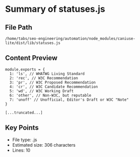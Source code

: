 # Summary of statuses.js
  
## File Path
`/home/tabs/seo-engineering/automation/node_modules/caniuse-lite/dist/lib/statuses.js`

## Content Preview
```
module.exports = {
  1: 'ls', // WHATWG Living Standard
  2: 'rec', // W3C Recommendation
  3: 'pr', // W3C Proposed Recommendation
  4: 'cr', // W3C Candidate Recommendation
  5: 'wd', // W3C Working Draft
  6: 'other', // Non-W3C, but reputable
  7: 'unoff' // Unofficial, Editor's Draft or W3C "Note"
}

[...truncated...]
```

## Key Points
- File type: .js
- Estimated size: 306 characters
- Lines: 10
